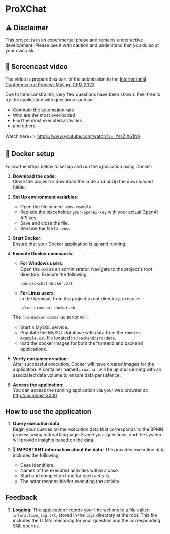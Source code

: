 # ProXChat

## ⚠️ Disclaimer

This project is in an experimental phase and remains under active development. Please use it with caution and understand that you do so at your own risk.


## 🎥 Screencast video
The video is prepared as part of the submission to the [International Conference on Process Mining ICPM 2023](https://icpmconference.org/2023/).

Due to time constraints, very few questions have been shown. Feel free to try the application with questions such as:
* Compute the automation rate
* Who are the most overloaded
* Find the most executed activities
* and others

Watch here 👉 https://www.youtube.com/watch?v=_YssZlXGfhA


## :whale: Docker setup

Follow the steps below to set up and run the application using Docker:

1. **Download the code**:  
   Clone the project or download the code and unzip the downloaded folder.

2. **Set Up environment variables**:  
   - Open the file named `.env-example`.
   - Replace the placeholder `your-openai-key` with your actual OpenAI API key.
   - Save and close the file.
   - Rename the file to `.env`.

4. **Start Docker**:  
   Ensure that your Docker application is up and running.

5. **Execute Docker commands**:  
   - **For Windows users**:  
     Open the `cmd` as an administrator. Navigate to the project's root directory. Execute the following:
     ```
     run-proxchat-docker.bat
     ```
   - **For Linux users**:  
     In the terminal, from the project's root directory, execute:
     ```
     ./run-proxchat-docker.sh
     ```

   The `run-docker-commands` script will:
   - Start a MySQL service.
   - Populate the MySQL database with data from the `running-example.csv` file located in `/backend/src/data`.
   - load the docker images for both the frontend and backend applications.

6. **Verify container creation**:  
   After successful execution, Docker will have created images for the application. A container named `proxchat` will be up and running with an associated data volume to ensure data persistence.

7. **Access the application**:  
   You can access the running application via your web browser at:  
   [http://localhost:3000](http://localhost:3000)


## How to use the application

1. **Query execution data**:  
   Begin your queries on the execution data that corresponds to the BPMN process using natural language. Frame your questions, and the system will provide insights based on the data.

2. 🚨 **IMPORTANT information about the data**:
   The provided execution data includes the following:
   - Case identifiers.
   - Names of the executed activities within a case.
   - Start and completion time for each activity.
   - The actor responsible for executing the activity.

## Feedback
3. **Logging**: The application records your interactions to a file called `interaction_log.txt`, stored in the `logs` directory at the root. This file includes the LLM's reasoning for your question and the corresponding SQL queries.

